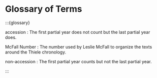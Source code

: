 # Glossary of Terms

:::{glossary}

accession
: The first partial year does not count but the last partial year does.

McFall Number
: The number used by Leslie McFall to organize the texts around the Thiele chronology.

non-accession
: The first partial year counts but not the last partial year.

:::
